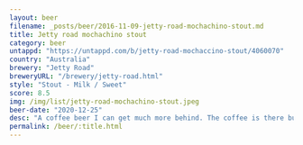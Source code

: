```yaml
---
layout: beer
filename: _posts/beer/2016-11-09-jetty-road-mochachino-stout.md
title: Jetty road mochachino stout
category: beer
untappd: "https://untappd.com/b/jetty-road-mochaccino-stout/4060070"
country: "Australia"
brewery: "Jetty Road"
breweryURL: "/brewery/jetty-road.html"
style: "Stout - Milk / Sweet"
score: 8.5
img: /img/list/jetty-road-mochachino-stout.jpeg
beer-date: "2020-12-25"
desc: "A coffee beer I can get much more behind. The coffee is there but the stout flavours come through stronger and balance it out. Very rich and creamy"
permalink: /beer/:title.html
---
```

